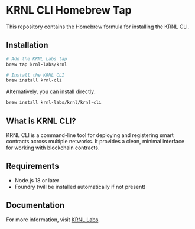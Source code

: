 # KRNL CLI Homebrew Tap

This repository contains the Homebrew formula for installing the KRNL CLI.

## Installation

```bash
# Add the KRNL Labs tap
brew tap krnl-labs/krnl

# Install the KRNL CLI
brew install krnl-cli
```

Alternatively, you can install directly:

```bash
brew install krnl-labs/krnl/krnl-cli
```

## What is KRNL CLI?

KRNL CLI is a command-line tool for deploying and registering smart contracts across multiple networks. It provides a clean, minimal interface for working with blockchain contracts.

## Requirements

- Node.js 18 or later
- Foundry (will be installed automatically if not present)

## Documentation

For more information, visit [KRNL Labs](https://github.com/KRNL-Labs/krnl-cli).
